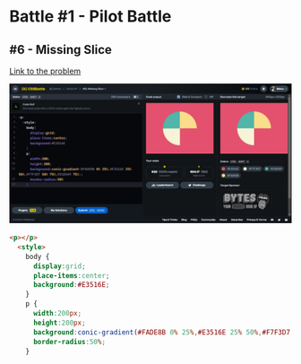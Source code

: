 # Battle #1 - Pilot Battle

## #6 - Missing Slice

[Link to the problem](https://cssbattle.dev/play/6)

![result](./img/6-missing-slice.png)

```html
<p></p>
  <style>
    body {
      display:grid;
      place-items:center;
      background:#E3516E;
    }
    p {
      width:200px;
      height:200px;
      background:conic-gradient(#FADE8B 0% 25%,#E3516E 25% 50%,#F7F3D7 50% 75%,#51B5A9 75%);
      border-radius:50%;
    }
```